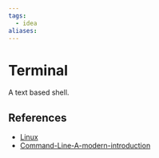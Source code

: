 ```yaml
---
tags:
  - idea
aliases:
---
```


# Terminal

A text based shell.

## References

- [Linux](Linux.md)
- [Command-Line-A-modern-introduction](Command-Line-A-modern-introduction.md)
